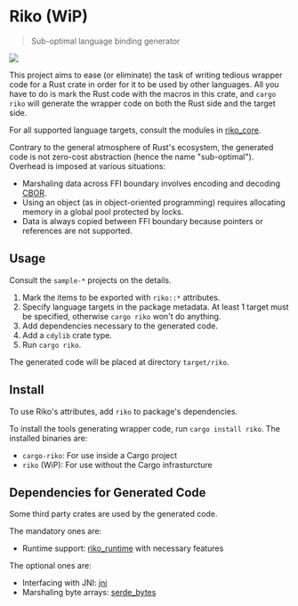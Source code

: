 Riko (WiP)
==========

> Sub-optimal language binding generator

![](https://github.com/seamlik/riko/workflows/Verify/badge.svg)

This project aims to ease (or eliminate) the task of writing tedious wrapper code for a Rust crate in order for it to be used by other languages. All you have to do is mark the Rust code with the macros in this crate, and `cargo riko` will generate the wrapper code on both the Rust side and the target side.

For all supported language targets, consult the modules in [riko_core](https://docs.rs/riko_core).

Contrary to the general atmosphere of Rust's ecosystem, the generated code is not zero-cost abstraction (hence the name "sub-optimal"). Overhead is imposed at various situations:

* Marshaling data across FFI boundary involves encoding and decoding [CBOR](https://cbor.io).
* Using an object (as in object-oriented programming) requires allocating memory in a global pool protected by locks.
* Data is always copied between FFI boundary because pointers or references are not supported.

Usage
-----

Consult the `sample-*` projects on the details.

1. Mark the items to be exported with `riko::*` attributes.
2. Specify language targets in the package metadata. At least 1 target must be specified, otherwise `cargo riko` won't do anything.
3. Add dependencies necessary to the generated code.
4. Add a `cdylib` crate type.
5. Run `cargo riko`.

The generated code will be placed at directory `target/riko`.

Install
-------

To use Riko's attributes, add `riko` to package's dependencies.

To install the tools generating wrapper code, run `cargo install riko`. The installed binaries are:

* `cargo-riko`: For use inside a Cargo project
* `riko` (WiP): For use without the Cargo infrasturcture

Dependencies for Generated Code
-------------------------------

Some third party crates are used by the generated code.

The mandatory ones are:

* Runtime support: [riko_runtime](https://crates.io/crates/riko_runtime) with necessary features

The optional ones are:

* Interfacing with JNI: [jni](https://crates.io/crates/jni)
* Marshaling byte arrays: [serde_bytes](https://crates.io/crates/serde_bytes)
